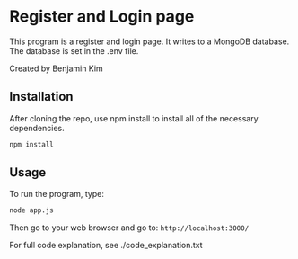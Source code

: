# Register and Login page
This program is a register and login page. It writes to a MongoDB database. The database is set in the .env file. 

Created by Benjamin Kim

## Installation
After cloning the repo, use npm install to install all of the necessary dependencies.
```bash
npm install
```

## Usage
To run the program, type:
```bash
node app.js
```
Then go to your web browser and go to:
```http://localhost:3000/```

For full code explanation, see ./code_explanation.txt
